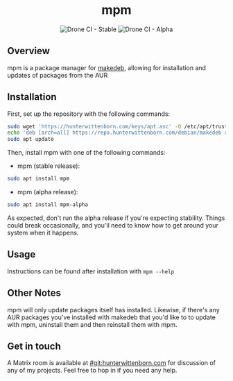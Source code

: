 <h1 align="center">mpm</h1>
<div align="center">
<img alt="Drone CI - Stable" src="https://img.shields.io/drone/build/hwittenborn/mpm/stable?label=stable&server=https%3A%2F%2Fdrone.hunterwittenborn.com">
<img alt="Drone CI - Alpha" src="https://img.shields.io/drone/build/hwittenborn/mpm/alpha?label=alpha&server=https%3A%2F%2Fdrone.hunterwittenborn.com">
</div>

## Overview ##
mpm is a package manager for [makedeb](https://github.com/hwittenborn/makedeb), allowing for installation and updates of packages from the AUR

## Installation ##
First, set up the repository with the following commands:
```sh
sudo wget 'https://hunterwittenborn.com/keys/apt.asc' -O /etc/apt/trusted.gpg.d/hwittenborn.asc
echo 'deb [arch=all] https://repo.hunterwittenborn.com/debian/makedeb any main' | sudo tee /etc/apt/sources.list.d/makedeb.list
sudo apt update
```

Then, install mpm with one of the following commands:
- mpm (stable release):
```sh
sudo apt install mpm
```
- mpm (alpha release):
```sh
sudo apt install mpm-alpha
```

As expected, don't run the alpha release if you're expecting stability. Things could break occasionally, and you'll need to know how to get around your system when it happens.

## Usage ##
Instructions can be found after installation with `mpm --help`

## Other Notes ##
mpm will only update packages itself has installed. Likewise, if there's any AUR packages you've installed with makedeb that you'd like to to update with mpm, uninstall them and then reinstall them with mpm.

## Get in touch ##
A Matrix room is available at [#git:hunterwittenborn.com](https://matrix.to/#/#git:hunterwittenborn.com) for discussion of any of my projects. Feel free to hop in if you need any help.
